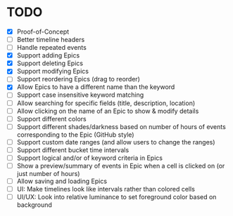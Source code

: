# TODO

- [x] Proof-of-Concept
- [ ] Better timeline headers
- [ ] Handle repeated events
- [x] Support adding Epics
- [x] Support deleting Epics
- [x] Support modifying Epics
- [ ] Support reordering Epics (drag to reorder)
- [x] Allow Epics to have a different name than the keyword
- [ ] Support case insensitive keyword matching
- [ ] Allow searching for specific fields (title, description, location)
- [ ] Allow clicking on the name of an Epic to show & modify details
- [ ] Support different colors
- [ ] Support different shades/darkness based on number of hours of events corresponding to the Epic (GitHub style)
- [ ] Support custom date ranges (and allow users to change the ranges)
- [ ] Support different bucket time intervals
- [ ] Support logical and/or of keyword criteria in Epics
- [ ] Show a preview/summary of events in Epic when a cell is clicked on (or just number of hours)
- [ ] Allow saving and loading Epics
- [ ] UI: Make timelines look like intervals rather than colored cells
- [ ] UI/UX: Look into relative luminance to set foreground color based on background
